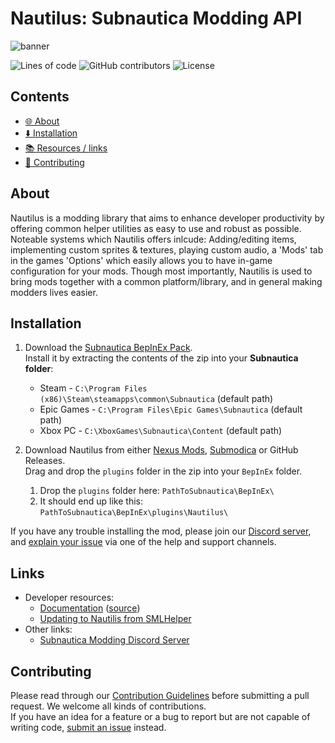 # Nautilus: Subnautica Modding API

![banner](https://user-images.githubusercontent.com/71298690/233505405-e89fbc70-31c9-45a2-bb31-64e1f498d4a7.png)

![Lines of code](https://img.shields.io/tokei/lines/github/SubnauticaModding/Nautilus?style=flat-square)
![GitHub contributors](https://img.shields.io/github/contributors/SubnauticaModding/Nautilus?style=flat-square)
![License](https://img.shields.io/github/license/SubnauticaModding/Nautilus?style=flat-square)

## Contents
- [🌐 About](#about)
- [⬇️ Installation](#installation)
- [📚 Resources / links](#links)
- [🤝 Contributing](#contributing)

## About
Nautilus is a modding library that aims to enhance developer productivity by offering common helper utilities as easy to use and robust as possible. 
Noteable systems which Nautilis offers inlcude: Adding/editing items, implementing custom sprites & textures, playing custom audio, a 'Mods' tab in the games 'Options' which easily allows you to have in-game configuration for your mods. Though most importantly, Nautilis is used to bring mods together with a common platform/library, and in general making modders lives easier.

## Installation
1. Download the [Subnautica BepInEx Pack](https://www.nexusmods.com/subnautica/mods/1108).  
   Install it by extracting the contents of the zip into your <b>Subnautica folder</b>:
   - Steam - `C:\Program Files (x86)\Steam\steamapps\common\Subnautica` (default path)
   - Epic Games - `C:\Program Files\Epic Games\Subnautica` (default path)
   - Xbox  PC - `C:\XboxGames\Subnautica\Content` (default path)
   
2. Download Nautilus from either [Nexus Mods](https://www.youtube.com/watch?v=dQw4w9WgXcQ), [Submodica](https://www.youtube.com/watch?v=dQw4w9WgXcQ) or GitHub Releases.  
   Drag and drop the `plugins` folder in the zip into your `BepInEx` folder.
   1. Drop the `plugins` folder here: `PathToSubnautica\BepInEx\`
   2. It should end up like this: `PathToSubnautica\BepInEx\plugins\Nautilus\`

If you have any trouble installing the mod, please join our [Discord server](https://discord.gg/UpWuWwq), and <u>explain your issue</u> via one of the help and support channels.

## Links
* Developer resources:
  * [Documentation](https://subnauticamodding.github.io/Nautilus) ([source](https://github.com/SubnauticaModding/Nautilus/tree/docs/Nautilus/Documentation))
  * [Updating to Nautilis from SMLHelper](https://subnauticamodding.github.io/Nautilus/guides/sml2-to-nautilus.html)
* Other links:
  * [Subnautica Modding Discord Server](https://discord.gg/UpWuWwq)

## Contributing
Please read through our [Contribution Guidelines](CONTRIBUTING.md) before submitting a pull request. We welcome all kinds of contributions.  
If you have an idea for a feature or a bug to report but are not capable of writing code, [submit an issue](https://github.com/SubnauticaModding/Nautilus/issues/new) instead.
